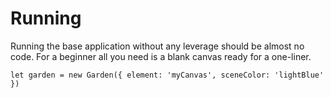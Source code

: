 # Running

Running the base application without any leverage should be almost no code.
For a beginner all you need is a blank canvas ready for a one-liner.


    let garden = new Garden({ element: 'myCanvas', sceneColor: 'lightBlue' })
